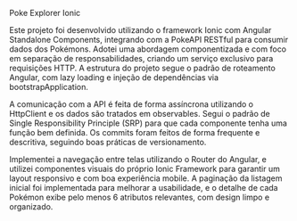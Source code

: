 Poke Explorer Ionic

Este projeto foi desenvolvido utilizando o framework Ionic com Angular Standalone Components, integrando com a PokeAPI RESTful para consumir dados dos Pokémons. Adotei uma abordagem componentizada e com foco em separação de responsabilidades, criando um serviço exclusivo para requisições HTTP. A estrutura do projeto segue o padrão de roteamento Angular, com lazy loading e injeção de dependências via bootstrapApplication.

A comunicação com a API é feita de forma assíncrona utilizando o HttpClient e os dados são tratados em observables. Segui o padrão de Single Responsibility Principle (SRP) para que cada componente tenha uma função bem definida. Os commits foram feitos de forma frequente e descritiva, seguindo boas práticas de versionamento.

Implementei a navegação entre telas utilizando o Router do Angular, e utilizei componentes visuais do próprio Ionic Framework para garantir um layout responsivo e com boa experiência mobile. A paginação da listagem inicial foi implementada para melhorar a usabilidade, e o detalhe de cada Pokémon exibe pelo menos 6 atributos relevantes, com design limpo e organizado.